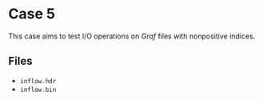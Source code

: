 # Case 5
This case aims to test I/O operations on *Graf* files with nonpositive indices.

## Files
- `inflow.hdr`
- `inflow.bin`